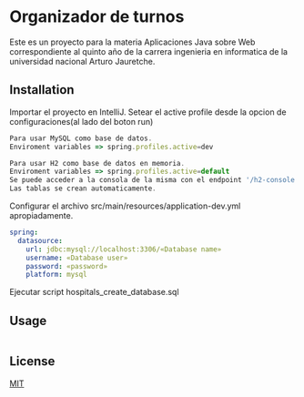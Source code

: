 # Organizador de turnos 

Este es un proyecto para la materia Aplicaciones Java sobre Web correspondiente al quinto año de la carrera ingenieria en informatica de la universidad nacional Arturo Jauretche.

## Installation

Importar el proyecto en IntelliJ.
Setear el active profile desde la opcion de configuraciones(al lado del boton run)

```javascript
Para usar MySQL como base de datos.
Enviroment variables => spring.profiles.active=dev 

Para usar H2 como base de datos en memoria.
Enviroment variables => spring.profiles.active=default 
Se puede acceder a la consola de la misma con el endpoint '/h2-console'.
Las tablas se crean automaticamente.

```

Configurar el archivo src/main/resources/application-dev.yml apropiadamente.

```yml
spring:
  datasource:
    url: jdbc:mysql://localhost:3306/«Database name»
    username: «Database user»
    password: «password»
    platform: mysql
```
Ejecutar script hospitals_create_database.sql

## Usage

```python

```


## License
[MIT](https://choosealicense.com/licenses/mit/)